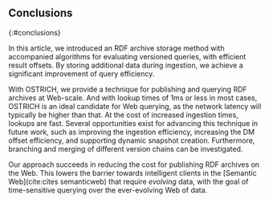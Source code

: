## Conclusions
{:#conclusions}

In this article, we introduced an RDF archive storage method with accompanied algorithms
for evaluating versioned queries, with efficient result offsets.
By storing additional data during ingestion, we achieve a significant improvement of query efficiency.

With OSTRICH, we provide a technique for publishing and querying RDF archives at Web-scale.
And with lookup times of 1ms or less in most cases, OSTRICH is an ideal candidate for Web querying,
as the network latency will typically be higher than that.
At the cost of increased ingestion times, lookups are fast.
Several opportunities exist for advancing this technique in future work,
such as improving the ingestion efficiency, increasing the DM offset efficiency,
and supporting dynamic snapshot creation.
Furthermore, branching and merging of different version chains can be investigated.

Our approach succeeds in reducing the cost for publishing RDF archives on the Web.
This lowers the barrier towards intelligent clients in the [Semantic Web](cite:cites semanticweb) that require *evolving* data,
with the goal of time-sensitive querying over the ever-evolving Web of data.
